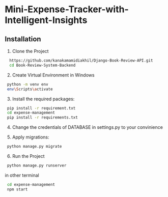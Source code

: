 # Mini-Expense-Tracker-with-Intelligent-Insights


## Installation

1. Clone the Project

```bash
  https://github.com/kanakamamidiakhil/Django-Book-Review-API.git
  cd Book-Review-System-Backend
```
2. Create Virtual Environment in Windows

```bash
 python -m venv env
 env\Scripts\activate
 ```

3. Install the required packages:

```bash
 pip install -r requirement.txt
 cd expense-management
 pip install -r requirements.txt 
 ```

4. Change the credentials of DATABASE in settings.py to your convinience

5. Apply migrations:

```bash
 python manage.py migrate
 ```

6. Run the Project

```bash
 python manage.py runserver
 ```
in other terminal
```bash
 cd expense-management
 npm start
 ```
